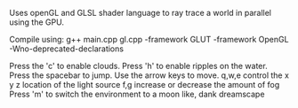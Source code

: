Uses openGL and GLSL shader language to ray trace a world in parallel using the GPU. 

Compile using: g++ main.cpp gl.cpp -framework GLUT -framework OpenGL -Wno-deprecated-declarations

Press the 'c' to enable clouds. 
Press 'h' to enable ripples on the water. 
Press the spacebar to jump.
Use the arrow keys to move. 
q,w,e control the x y z location of the light source
f,g increase or decrease the amount of fog 
Press 'm' to switch the environment to a moon like, dank dreamscape 
